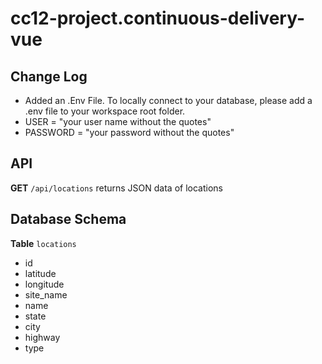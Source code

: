 # cc12-project.continuous-delivery-vue

## Change Log
- Added an .Env File. To locally connect to your database, please add a .env file to your workspace root folder.
- USER = "your user name without the quotes"
- PASSWORD = "your password without the quotes"

## API
**GET** `/api/locations` returns JSON data of locations
 
## Database Schema
**Table** `locations`
- id
- latitude
- longitude
- site_name
- name
- state
- city
- highway
- type
